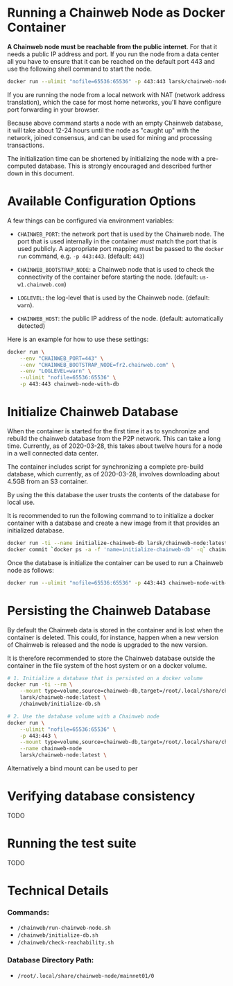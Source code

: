 # Running a Chainweb Node as Docker Container

**A Chainweb node must be reachable from the public internet**. For that it needs
a public IP address and port. If you run the node from a data center all you
have to ensure that it can be reached on the default port 443 and use the
following shell command to start the node.

```sh
docker run --ulimit "nofile=65536:65536" -p 443:443 larsk/chainweb-node:latest
```

If you are running the node from a local network with NAT (network address
translation), which the case for most home networks, you'll have configure port
forwarding in your browser.

Because above command starts a node with an empty Chainweb database, it will
take about 12-24 hours until the node as "caught up" with the network, joined
consensus, and can be used for mining and processing transactions.

The initialization time can be shortened by initializing the node with a
pre-computed database. This is strongly encouraged and described further down in
this document.

# Available Configuration Options

A few things can be configured via environment variables:

*   `CHAINWEB_PORT`: the network port that is used by the Chainweb node.
    The port that is used internally in the container *must* match the port that
    is used publicly. A appropriate port mapping must be passed to the `docker
    run` command, e.g. `-p 443:443`. (default: `443`)

*   `CHAINWEB_BOOTSTRAP_NODE`: a Chainweb node that is used to check the
    connectivity of the container before starting the node. (default:
    `us-w1.chainweb.com`)

*   `LOGLEVEL`: the log-level that is used by the Chainweb node. (default: `warn`).

*   `CHAINWEB_HOST`: the public IP address of the node. (default: automatically
    detected)

Here is an example for how to use these settings:

```sh
docker run \
    --env "CHAINWEB_PORT=443" \
    --env "CHAINWEB_BOOTSTRAP_NODE=fr2.chainweb.com" \
    --env "LOGLEVEL=warn" \
    --ulimit "nofile=65536:65536" \
    -p 443:443 chainweb-node-with-db
```

# Initialize Chainweb Database

When the container is started for the first time it as to synchronize and
rebuild the chainweb database from the P2P network. This can take a long time.
Currently, as of 2020-03-28, this takes about twelve hours for a node in a well
connected data center.

The container includes script for synchronizing a complete pre-build database,
which currently, as of 2020-03-28, involves downloading about 4.5GB from an S3
container.

By using the this database the user trusts the contents of the database for
local use.

It is recommended to run the following command to to initialize a docker
container with a database and create a new image from it that provides an
initialized database.

```sh
docker run -ti --name initialize-chainweb-db larsk/chainweb-node:latest /chainweb/initialize-db.sh
docker commit `docker ps -a -f 'name=initialize-chainweb-db' -q` chainweb-node-with-db
```

Once the database is initialize the container can be used to run a Chainweb node
as follows:

```sh
docker run --ulimit "nofile=65536:65536" -p 443:443 chainweb-node-with-db /chainweb/run-chainweb-node.sh
```

# Persisting the Chainweb Database

By default the Chainweb data is stored in the container and is lost when the
container is deleted. This could, for instance, happen when a new version of
Chainweb is released and the node is upgraded to the new version.

It is therefore recommended to store the Chainweb database outside the container
in the file system of the host system or on a docker volume.

```sh
# 1. Initialize a database that is persisted on a docker volume
docker run -ti --rm \
    --mount type=volume,source=chainweb-db,target=/root/.local/share/chainweb-node/mainnet01/0/ \
    larsk/chainweb-node:latest \
    /chainweb/initialize-db.sh

# 2. Use the database volume with a Chainweb node
docker run \
    --ulimit "nofile=65536:65536" \
    -p 443:443 \
    --mount type=volume,source=chainweb-db,target=/root/.local/share/chainweb-node/mainnet01/0/ \
    --name chainweb-node
    larsk/chainweb-node:latest \
```

Alternatively a bind mount can be used to per

# Verifying database consistency

TODO

# Running the test suite

TODO

# Technical Details

### Commands:

* `/chainweb/run-chainweb-node.sh`
* `/chainweb/initialize-db.sh`
* `/chainweb/check-reachability.sh`

### Database Directory Path:

* `/root/.local/share/chainweb-node/mainnet01/0`

